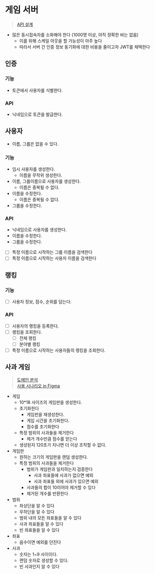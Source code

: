 # 게임 서버

> [API 설계](https://jumbled-droplet-70f.notion.site/API-30855489790c45e58d69adc1c7198b43?pvs=4)

- 많은 동시접속자를 소화해야 한다 (1000명 이상, 아직 정확한 바는 없음)
    - 이를 위해 스케일 아웃을 할 가능성이 아주 높다
    - 따라서 서버 간 인증 정보 동기화에 대한 비용을 줄이고자 JWT를 채택한다

## 인증

### 기능

- 토큰에서 사용자를 식별한다.

### API

- 닉네임으로 토큰을 발급한다.

## 사용자

- 이름, 그룹은 없을 수 있다.

### 기능

- 임시 사용자를 생성한다.
    - 이름을 무작위 생성한다.
- 이름, 그룹이름으로 사용자를 생성한다.
    - 이름은 중복될 수 없다.
- 이름을 수정한다.
    - 이름은 중복될 수 없다.
- 그룹을 수정한다.

### API

- 닉네임으로 사용자를 생성한다.
- 이름을 수정한다.
- 그룹을 수정한다.
- [ ] 특정 이름으로 시작하는 그룹 이름을 검색한다
- [ ] 특정 이름으로 시작하는 사용자 이름을 검색한다

## 랭킹

### 기능

- [ ] 사용자 정보, 점수, 순위를 담는다.

### API

- [ ] 사용자의 랭킹을 등록한다.
- [ ] 랭킹을 조회한다.
    - [ ] 전체 랭킹
    - [ ] 분야별 랭킹
- [ ] 특정 이름으로 시작하는 사용자들의 랭킹을 조회한다.

## 사과 게임

> [도메인 분석](https://jumbled-droplet-70f.notion.site/0-f67053aebdee4edaaff1f32471d0d57d?pvs=4)  
> [사용 시나리오 in Figma](https://www.figma.com/file/ySQE1Qryfd9sc6Qa1z5C4D/Untitled?type=whiteboard&node-id=0%3A1&t=hZN77hF576emTCSQ-1)

- 게임
    - 10*18 사이즈의 게임판을 생성한다.
    - 초기화한다
        - 게임판을 재생성한다.
        - 게임 시간을 초기화한다.
        - 점수를 초기화한다
    - 특정 범위의 사과들을 제거한다
        - 제거 개수만큼 점수를 얻는다
    - 생성된지 120초가 지나면 더 이상 조작할 수 없다.
- 게임판
    - 원하는 크기의 게임판을 랜덤 생성한다.
    - 특정 범위의 사과들을 제거한다
        - 범위가 게임판과 일치하는지 검증한다
            - 사과 좌표들에 사과가 없으면 예외
            - 사과 좌표들 외에 사과가 있으면 예외
        - 사과들의 합이 10이어야 제거할 수 있다
        - 제거된 개수를 반환한다
- 범위
    - 좌상단을 알 수 있다
    - 우하단을 알 수 있다
    - 범위 내의 모든 좌표들을 알 수 있다
    - 사과 좌표들을 알 수 있다
    - 빈 좌표들을 알 수 있다
- 좌표
    - 음수이면 예외를 던진다
- 사과
    - 숫자는 1~9 사이이다.
    - 랜덤 숫자로 생성할 수 있다.
    - 빈 사과인지 알 수 있다

